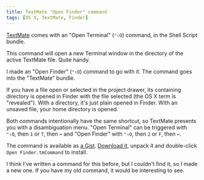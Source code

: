 ```yaml
---
title: TextMate "Open Finder" command
tags: [OS X, TextMate, Finder]
---
```


[TextMate](http://macromates.com) comes with an "Open Terminal" (`⌃⇧O`) command, in the Shell Script bundle. 

This command will open a new Terminal window in the directory of the active TextMate file. Quite handy.

I made an "Open Finder" (`⌃⇧O`) command to go with it. The command goes into the "TextMate" bundle.

If you have a file open or selected in the project drawer, its containing directory is opened in Finder with the file selected (the OS X term is "revealed"). With a directory, it's just plain opened in Finder. With an unsaved file, your home directory is opened.

Both commands intentionally have the same shortcut, so TextMate presents you with a disambiguation menu. "Open Terminal" can be triggered with `⌃⇧O`, then `1` or `T`, then `↩` and "Open Finder" with `⌃⇧O`, then `2` or `F`, then `↩`.

The command is available as [a Gist](http://gist.github.com/129167). [Download it](http://gist.github.com/gists/129167/download), unpack it and double-click `Open Finder.tmCommand` to install.

I think I've written a command for this before, but I couldn't find it, so I made a new one. If you have my old command, it would be interesting to see.
